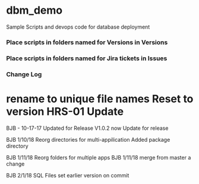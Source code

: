 # dbm_demo
Sample Scripts and devops code for database deployment

### Place scripts in folders named for Versions in Versions
### Place scripts in folders named for Jira tickets in Issues

### Change Log ###
rename to unique file names
Reset to version HRS-01
Update
=======
BJB - 10-17-17 Updated for Release V1.0.2 now
Update for release

BJB 1/10/18 Reorg directories for multi-appilication
Added package directory

BJB 1/11/18 Reorg folders for multiple apps
BJB 1/11/18 merge from master
a change

BJB 2/1/18 SQL Files
	set earlier version on commit

